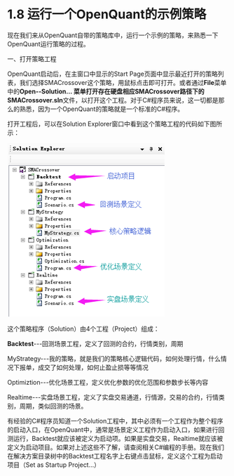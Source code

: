 # 1.8 运行一个OpenQuant的示例策略

现在我们来从OpenQuant自带的策略库中，运行一个示例的策略，来熟悉一下OpenQuant运行策略的过程。

一、打开策略工程

OpenQuant启动后，在主窗口中显示的Start Page页面中显示最近打开的策略列表，我们选择SMACrossover这个策略，用鼠标点击即可打开。或者通过**File**菜单中的**Open--Solution... **菜单打开存在硬盘相应SMACrossover路径下的**SMACrossover.sln**文件，以打开这个工程。对于C\#程序员来说，这一切都是那么的熟悉，因为一个OpenQuant的策略就是一个标准的C\#程序。



打开工程后，可以在Solution Explorer窗口中看到这个策略工程的代码如下图所示：

![](/assets/SolutionExplorer_Demo.png)

这个策略程序（Solution）由4个工程（Project）组成：

**Backtest**---回测场景工程，定义了回测的合约，行情类别，周期

MyStrategy---我的策略，就是我们的策略核心逻辑代码，如何处理行情，什么情况下报单，成交了如何处理，如何止盈止损等等情况

Optimiztion---优化场景工程，定义优化参数的优化范围和参数步长等内容

Realtime---实盘场景工程，定义了实盘交易通道，行情源，交易的合约，行情类别，周期，类似回测的场景。

有经验的C\#程序员知道一个Solution工程中，其中必须有一个工程作为整个程序的启动入口，在OpenQuant中，通常是场景定义工程作为启动入口，如果进行回测运行，Backtest就应该被定义为启动项。如果是实盘交易，Realtime就应该被定义为启动项目。如果对上述这些不了解，请查阅相关C\#编程的手册。现在我们在解决方案目录树中的Backtest工程名字上右键点击鼠标，定义这个工程为启动项目（Set as Startup Project...）



